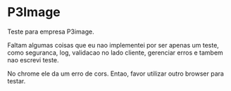 # P3Image

Teste para empresa P3image.

Faltam algumas coisas que eu nao implementei por ser apenas um teste,
como seguranca, log, validacao no lado cliente, gerenciar erros e tambem nao escrevi teste. 

No chrome ele da um erro de cors. Entao, favor utilizar outro browser para testar.
